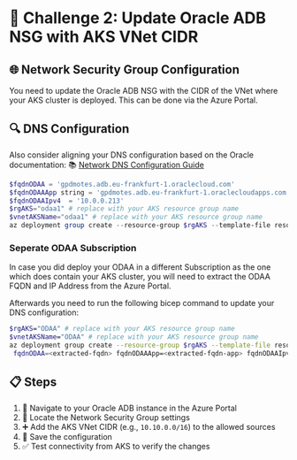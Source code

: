 # 🔐 Challenge 2: Update Oracle ADB NSG with AKS VNet CIDR

## 🌐 Network Security Group Configuration

You need to update the Oracle ADB NSG with the CIDR of the VNet where your AKS cluster is deployed. This can be done via the Azure Portal.

## 🔍 DNS Configuration

Also consider aligning your DNS configuration based on the Oracle documentation:
📚 [Network DNS Configuration Guide](https://docs.oracle.com/en-us/iaas/Content/database-at-azure/network-dns.htm)

~~~powershell
$fqdnODAA = 'gpdmotes.adb.eu-frankfurt-1.oraclecloud.com'
$fqdnODAAApp string = 'gpdmotes.adb.eu-frankfurt-1.oraclecloudapps.com'
$fqdnODAAIpv4  = '10.0.0.213'
$rgAKS="odaa1" # replace with your AKS resource group name
$vnetAKSName="odaa1" # replace with your AKS resource group name
az deployment group create --resource-group $rgAKS --template-file resources/infra/bicep/dns.bicep -p vnetAKSName=$vnetAKSName fqdnODAA=$fqdnODAA fqdnODAAApp=$fqdnODAAApp fqdnODAAIpv4=$fqdnODAAIpv4
~~~

### Seperate ODAA Subscription

In case you did deploy your ODAA in a different Subscription as the one which does contain your AKS cluster, you will need to extract the ODAA FQDN and IP Address from the Azure Portal.

Afterwards you need to run the following bicep command to update your DNS configuration:

```bash
$rgAKS="ODAA" # replace with your AKS resource group name
$vnetAKSName="ODAA" # replace with your AKS resource group name
az deployment group create --resource-group $rgAKS --template-file resources/infra/bicep/dns.bicep -p vnetAKSName=$vnetAKSName
 fqdnODAA=<extracted-fqdn> fqdnODAAApp=<extracted-fqdn-app> fqdnODAAIpv4=<extracted-ipv4>
```

## 📋 Steps

1. 🎯 Navigate to your Oracle ADB instance in the Azure Portal
2. 🔧 Locate the Network Security Group settings
3. ➕ Add the AKS VNet CIDR (e.g., `10.10.0.0/16`) to the allowed sources
4. 💾 Save the configuration
5. ✅ Test connectivity from AKS to verify the changes
